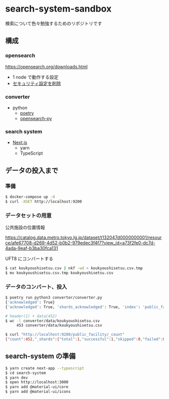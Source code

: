 # search-system-sandbox

検索について色々勉強するためのリポジトリです


## 構成

### opensearch

https://opensearch.org/downloads.html

* 1 node で動作する設定
* [セキュリティ設定を削除](https://opensearch.org/docs/security-plugin/configuration/disable/)

### converter

* python
  * [poetry](https://python-poetry.org/)
  * [opensearch-py](https://github.com/opensearch-project/opensearch-py)

### search system

* [Next.js](https://nextjs.org/)
  * yarn
  * TypeScript


## データの投入まで

### 準備

```bash
$ docker-compose up -d
$ curl -XGET http://localhost:9200
```


### データセットの用意

公共施設の位置情報

https://catalog.data.metro.tokyo.lg.jp/dataset/t132047d0000000001/resource/afe67708-d269-4d52-b0b2-979edec3f4f7?view_id=a73f2fe0-dc7d-4ada-9eaf-b3ba30fca131

UFT8 にコンバートする

```bash
$ cat koukyoushisetsu.csv | nkf -wd > koukyoushisetsu.csv.tmp
$ mv koukyoushisetsu.csv.tmp koukyoushisetsu.csv
```

### データのコンバート、投入

```bash
$ poetry run python3 converter/converter.py
{'acknowledged': True}
{'acknowledged': True, 'shards_acknowledged': True, 'index': 'public_facility'}

# header(1) + data(452)
$ wc -l converter/data/koukyoushisetsu.csv 
     453 converter/data/koukyoushisetsu.csv

$ curl "http://localhost:9200/public_facility/_count"
{"count":452,"_shards":{"total":1,"successful":1,"skipped":0,"failed":0}}
```


## search-system の準備

```bash
$ yarn create next-app --typescript
$ cd search-system
$ yarn dev
$ open http://localhost:3000
$ yarn add @material-ui/core
$ yarn add @material-ui/icons
```
